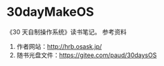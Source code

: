 # 30dayMakeOS
《30 天自制操作系统》读书笔记。
参考资料
1. 作者网站：http://hrb.osask.jp/
2. 随书光盘文件：https://gitee.com/paud/30daysOS
